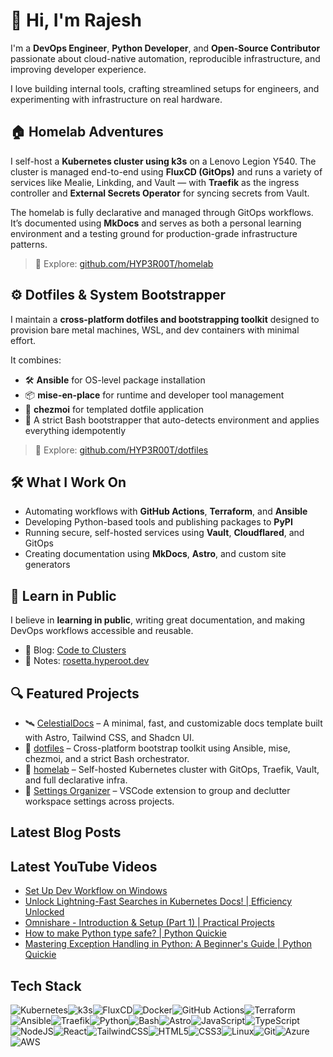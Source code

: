 
# 👋 Hi, I'm Rajesh

I'm a **DevOps Engineer**, **Python Developer**, and **Open-Source Contributor** passionate about cloud-native automation, reproducible infrastructure, and improving developer experience.

I love building internal tools, crafting streamlined setups for engineers, and experimenting with infrastructure on real hardware.

## 🏠 Homelab Adventures

I self-host a **Kubernetes cluster using k3s** on a Lenovo Legion Y540. The cluster is managed end-to-end using **FluxCD (GitOps)** and runs a variety of services like Mealie, Linkding, and Vault — with **Traefik** as the ingress controller and **External Secrets Operator** for syncing secrets from Vault.

The homelab is fully declarative and managed through GitOps workflows. It’s documented using **MkDocs** and serves as both a personal learning environment and a testing ground for production-grade infrastructure patterns.

> 🔗 Explore: [github.com/HYP3R00T/homelab](https://github.com/HYP3R00T/homelab)

## ⚙️ Dotfiles & System Bootstrapper

I maintain a **cross-platform dotfiles and bootstrapping toolkit** designed to provision bare metal machines, WSL, and dev containers with minimal effort.

It combines:

- 🛠️ **Ansible** for OS-level package installation
- 📦 **mise-en-place** for runtime and developer tool management
- 🧩 **chezmoi** for templated dotfile application
- 🧪 A strict Bash bootstrapper that auto-detects environment and applies everything idempotently

> 🔗 Explore: [github.com/HYP3R00T/dotfiles](https://github.com/HYP3R00T/dotfiles)

## 🛠️ What I Work On

- Automating workflows with **GitHub Actions**, **Terraform**, and **Ansible**
- Developing Python-based tools and publishing packages to **PyPI**
- Running secure, self-hosted services using **Vault**, **Cloudflared**, and GitOps
- Creating documentation using **MkDocs**, **Astro**, and custom site generators

## 🧠 Learn in Public

I believe in **learning in public**, writing great documentation, and making DevOps workflows accessible and reusable.

- 📝 Blog: [Code to Clusters](https://hyperoot.substack.com/)
- 📓 Notes: [rosetta.hyperoot.dev](https://rosetta.hyperoot.dev)

## 🔍 Featured Projects

- 🛰️ [CelestialDocs](https://github.com/HYP3R00T/CelestialDocs) – A minimal, fast, and customizable docs template built with Astro, Tailwind CSS, and Shadcn UI.
- 🧰 [dotfiles](https://github.com/HYP3R00T/dotfiles) – Cross-platform bootstrap toolkit using Ansible, mise, chezmoi, and a strict Bash orchestrator.
- 🔐 [homelab](https://github.com/HYP3R00T/homelab) – Self-hosted Kubernetes cluster with GitOps, Traefik, Vault, and full declarative infra.
- 🧹 [Settings Organizer](https://github.com/HYP3R00T/settings-organizer) – VSCode extension to group and declutter workspace settings across projects.


## Latest Blog Posts

## Latest YouTube Videos

- [Set Up Dev Workflow on Windows](https://www.youtube.com/watch?v=CwBVM5h-thU)
- [Unlock Lightning-Fast Searches in Kubernetes Docs! | Efficiency Unlocked](https://www.youtube.com/watch?v=vKvItF9I9Qw)
- [Omnishare - Introduction &amp; Setup (Part 1) | Practical Projects](https://www.youtube.com/watch?v=Qe6tOWsu4o4)
- [How to make Python type safe? | Python Quickie](https://www.youtube.com/watch?v=0GykkEEOxkA)
- [Mastering Exception Handling in Python: A Beginner&#39;s Guide | Python Quickie](https://www.youtube.com/watch?v=zYW3f9kMwbA)


## Tech Stack
<img src="https://img.shields.io/badge/Kubernetes-326CE5.svg?style=for-the-badge&logo=kubernetes&logoColor=white" alt="Kubernetes"/><img src="https://img.shields.io/badge/k3s-FFCC00.svg?style=for-the-badge&logo=k3s&logoColor=black" alt="k3s"/><img src="https://img.shields.io/badge/FluxCD-0D74FF.svg?style=for-the-badge&logo=fluxcd&logoColor=white" alt="FluxCD"/><img src="https://img.shields.io/badge/docker-0db7ed.svg?style=for-the-badge&logo=docker&logoColor=white" alt="Docker"/><img src="https://img.shields.io/badge/GitHub_Actions-2088FF.svg?style=for-the-badge&logo=github-actions&logoColor=white" alt="GitHub Actions"/><img src="https://img.shields.io/badge/Terraform-623CE4.svg?style=for-the-badge&logo=terraform&logoColor=white" alt="Terraform"/><img src="https://img.shields.io/badge/Ansible-EE0000.svg?style=for-the-badge&logo=ansible&logoColor=white" alt="Ansible"/><img src="https://img.shields.io/badge/Traefik-24A1C1.svg?style=for-the-badge&logo=traefikproxy&logoColor=white" alt="Traefik"/><img src="https://img.shields.io/badge/python-3776AB.svg?style=for-the-badge&logo=python&logoColor=white" alt="Python"/><img src="https://img.shields.io/badge/Bash-4EAA25?style=for-the-badge&logo=gnubash&logoColor=black" alt="Bash"/><img src="https://img.shields.io/badge/astro-BC52EE.svg?style=for-the-badge&logo=astro&logoColor=white" alt="Astro"/><img src="https://img.shields.io/badge/javascript-323330.svg?style=for-the-badge&logo=javascript&logoColor=F7DF1E" alt="JavaScript"/><img src="https://img.shields.io/badge/typescript-007ACC.svg?style=for-the-badge&logo=typescript&logoColor=white" alt="TypeScript"/><img src="https://img.shields.io/badge/node.js-6DA55F?style=for-the-badge&logo=node.js&logoColor=white" alt="NodeJS"/><img src="https://img.shields.io/badge/react-20232a.svg?style=for-the-badge&logo=react&logoColor=61DAFB" alt="React"/><img src="https://img.shields.io/badge/tailwindcss-38B2AC.svg?style=for-the-badge&logo=tailwind-css&logoColor=white" alt="TailwindCSS"/><img src="https://img.shields.io/badge/html5-E34F26.svg?style=for-the-badge&logo=html5&logoColor=white" alt="HTML5"/><img src="https://img.shields.io/badge/css3-1572B6.svg?style=for-the-badge&logo=css3&logoColor=white" alt="CSS3"/><img src="https://img.shields.io/badge/Linux-FCC624?style=for-the-badge&logo=linux&logoColor=black" alt="Linux"/><img src="https://img.shields.io/badge/Git-fc6d26?style=for-the-badge&logo=git&logoColor=white" alt="Git"/><img src="https://img.shields.io/badge/Azure-0078D4.svg?style=for-the-badge&logo=microsoftazure&logoColor=white" alt="Azure"/><img src="https://img.shields.io/badge/AWS-FF9900.svg?style=for-the-badge&logo=amazonwebservices&logoColor=white" alt="AWS"/>